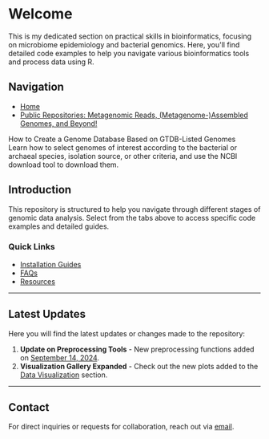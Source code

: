 # Welcome

This is my dedicated section on practical skills in bioinformatics, focusing on microbiome epidemiology and bacterial genomics. Here, you'll find detailed code examples to help you navigate various bioinformatics tools and process data using R.

## Navigation
- [Home](#)
- [Public Repositories: Metagenomic Reads, (Metagenome-)Assembled Genomes, and Beyond!](public_data.md)
<!-- - [Preprocessing](preprocessing.md)
- [Data Visualization](data-visualization.md)
- [Statistical Analysis](statistical-analysis.md) -->

How to Create a Genome Database Based on GTDB-Listed Genomes  
Learn how to select genomes of interest according to the bacterial or archaeal species, isolation source, or other criteria, and use the NCBI download tool to download them. 


## Introduction
This repository is structured to help you navigate through different stages of genomic data analysis. Select from the tabs above to access specific code examples and detailed guides.

### Quick Links
- [Installation Guides](installation.md)
- [FAQs](faqs.md)
- [Resources](resources.md)

---

## Latest Updates

Here you will find the latest updates or changes made to the repository:

1. **Update on Preprocessing Tools** - New preprocessing functions added on [September 14, 2024](preprocessing.md).
2. **Visualization Gallery Expanded** - Check out the new plots added to the [Data Visualization](data-visualization.md) section.

---

## Contact
For direct inquiries or requests for collaboration, reach out via [email](mailto:your_email@example.com).

 
